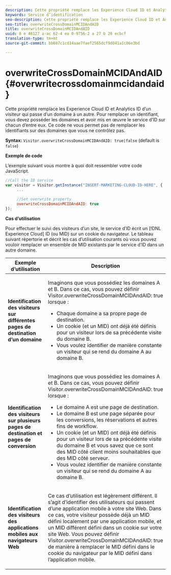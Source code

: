 ```yaml
---
description: Cette propriété remplace les Experience Cloud ID et Analytics ID d’un visiteur qui passe d’un domaine à un autre. Pour remplacer un identifiant, vous devez posséder les domaines et avoir mis en œuvre le service d’ID sur chacun d’entre eux. Ce code ne vous permet pas de remplacer les identifiants sur des domaines que vous ne contrôlez pas.
keywords: Service d’identification
seo-description: Cette propriété remplace les Experience Cloud ID et Analytics ID d’un visiteur qui passe d’un domaine à un autre. Pour remplacer un identifiant, vous devez posséder les domaines et avoir mis en œuvre le service d’ID sur chacun d’entre eux. Ce code ne vous permet pas de remplacer les identifiants sur des domaines que vous ne contrôlez pas.
seo-title: overwriteCrossDomainMCIDAndAID
title: overwriteCrossDomainMCIDAndAID
uuid: 8 e 48127 a-ac 62-4 ea 0-9756-2 a 27 b 20 ecbcf
translation-type: tm+mt
source-git-commit: bb687c1cd14aae7faef2565dcf9d041a1c06e3bd

---
```



# overwriteCrossDomainMCIDAndAID{#overwritecrossdomainmcidandaid}

Cette propriété remplace les Experience Cloud ID et Analytics ID d’un visiteur qui passe d’un domaine à un autre. Pour remplacer un identifiant, vous devez posséder les domaines et avoir mis en œuvre le service d’ID sur chacun d’entre eux. Ce code ne vous permet pas de remplacer les identifiants sur des domaines que vous ne contrôlez pas.

**Syntax:** `Visitor.overwriteCrossDomainMCIDAndAID: true|false` (default is `false`)

**Exemple de code**

L’exemple suivant vous montre à quoi doit ressembler votre code JavaScript.

```js
//Call the ID service 
var visitor = Visitor.getInstance("INSERT-MARKETING-CLOUD-ID-HERE", { 
     ... 
 
     //Set overwrite property 
     overwriteCrossDomainMCIDAndAID: true 
}); 
```

**Cas d’utilisation**

Pour effectuer le suivi des visiteurs d’un site, le service d’ID écrit un [!DNL Experience Cloud] ID (ou MID) sur un cookie du navigateur. Le tableau suivant répertorie et décrit les cas d’utilisation courants où vous pouvez vouloir remplacer un ensemble de MID existants par le service d’ID dans un autre domaine.

<table id="table_FC1AF6551D6646E0BF1C4FB7C1316EBB"> 
 <thead> 
  <tr> 
   <th colname="col1" class="entry"> Exemple d’utilisation </th> 
   <th colname="col2" class="entry"> Description </th> 
  </tr> 
 </thead>
 <tbody> 
  <tr> 
   <td colname="col1"> <p> <b>Identification des visiteurs sur différentes pages de destination d’un domaine</b> </p> </td> 
   <td colname="col2"> <p>Imaginons que vous possédiez les domaines A et B. Dans ce cas, vous pouvez définir <span class="codeph">Visitor.overwriteCrossDomainMCIDAndAID: true</span> lorsque : </p> <p> 
     <ul id="ul_FB4704BFE7134F1688E34BF1A36627B7"> 
      <li id="li_FF71FD1FB9DD4702B675A140FAD2B481">Chaque domaine a sa propre page de destination. </li> 
      <li id="li_78F75469D32D473B93148B46D35E67F1">Un cookie (et un MID) ont déjà été définis pour un visiteur lors de sa précédente visite du domaine B. </li> 
      <li id="li_305CE5138EEB43D3BF9CE38D1E7FFA04">Vous voulez identifier de manière constante un visiteur qui se rend du domaine A au domaine B. </li> 
     </ul> </p> </td> 
  </tr> 
  <tr> 
   <td colname="col1"> <p> <b>Identification des visiteurs sur plusieurs pages de destination et pages de conversion</b> </p> </td> 
   <td colname="col2"> <p>Imaginons que vous possédiez les domaines A et B. Dans ce cas, vous pouvez définir <span class="codeph">Visitor.overwriteCrossDomainMCIDAndAID: true</span> lorsque : </p> 
    <ul id="ul_7BEBFD523A2F47AFB6963536E43692D0"> 
     <li id="li_71586080489340E2A6C0B263F231E3DE">Le domaine A est une page de destination. </li> 
     <li id="li_4E3D3CB380EE4F1BAC4CD752194AE8DE">Le domaine B est une page séparée pour les conversions, les réservations et autres fins de workflow. </li> 
     <li id="li_FB393B16CFAC4D2D9B2328EBA4573C1A">Un cookie (et un MID) ont déjà été définis pour un visiteur lors de sa précédente visite du domaine B et vous savez que ce sont des MID côté client moins souhaitables que des MID côté serveur. </li> 
     <li id="li_36FC138530A4476A995C0F9FD73C41DE">Vous voulez identifier de manière constante un visiteur qui se rend du domaine A au domaine B. </li> 
    </ul> </td> 
  </tr> 
  <tr> 
   <td colname="col1"> <p> <b>Identification des visiteurs des applications mobiles aux navigateurs Web</b> </p> </td> 
   <td colname="col2"> <p>Ce cas d’utilisation est légèrement différent. Il s’agit d’identifier des utilisateurs qui passent d’une application mobile à votre site Web. Dans ce cas, votre visiteur possède déjà un MID défini localement par une application mobile, et un MID différent défini dans un cookie sur votre site Web. Vous pouvez définir <span class="codeph">Visitor.overwriteCrossDomainMCIDAndAID: true</span> de manière à remplacer le MID défini dans le cookie du navigateur par le MID défini dans l’application mobile. </p> </td> 
  </tr> 
 </tbody> 
</table>


